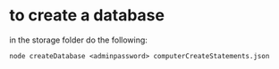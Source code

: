 # to create a database

in the storage folder do the following:

```shell
node createDatabase <adminpassword> computerCreateStatements.json
```
